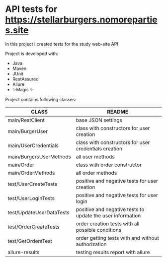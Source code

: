 # API tests for https://stellarburgers.nomoreparties.site

In this project I created tests for the study web-site API

Project is developed with:

- Java
- Maven
- JUnit
- RestAssured
- Allure
- ✨Magic ✨


Project contains following classes:

| CLASS | README |
| ------ | ------ |
| main/RestClient | base JSON settings |
| main/BurgerUser | class with constructors for user creation |
| main/UserCredentials | class with constructors for user credentials creation |
| main/BurgersUserMethods | all user methods |
| main/Order | class with order constructor |
| main/OrderMethods | all order methods |
| test/UserCreateTests | positive and negative tests for user creation |
| test/UserLoginTests | positive and negative tests for user login |
| test/UpdateUserDataTests | positive and negative tests to update the user information |
| test/OrderCreateTests | order creation tests with all possible conditions |
| test/GetOrdersTest | order getting tests with and without authorization |
| allure-results | testing results report with allure |
